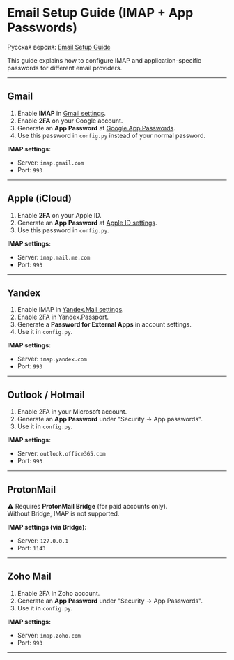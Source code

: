 # Email Setup Guide (IMAP + App Passwords)

Русская версия: [Email Setup Guide](EMAIL_SETUP_GUIDE.ru-RU.md)

This guide explains how to configure IMAP and application-specific passwords for different email providers.

---

## Gmail
1. Enable **IMAP** in [Gmail settings](https://mail.google.com/mail/u/0/#settings/fwdandpop).
2. Enable **2FA** on your Google account.
3. Generate an **App Password** at [Google App Passwords](https://myaccount.google.com/apppasswords).
4. Use this password in `config.py` instead of your normal password.

**IMAP settings:**
- Server: `imap.gmail.com`
- Port: `993`

---

## Apple (iCloud)
1. Enable **2FA** on your Apple ID.
2. Generate an **App Password** at [Apple ID settings](https://appleid.apple.com/account/manage).
3. Use this password in `config.py`.

**IMAP settings:**
- Server: `imap.mail.me.com`
- Port: `993`

---

## Yandex
1. Enable IMAP in [Yandex.Mail settings](https://mail.yandex.com).
2. Enable 2FA in Yandex.Passport.
3. Generate a **Password for External Apps** in account settings.
4. Use it in `config.py`.

**IMAP settings:**
- Server: `imap.yandex.com`
- Port: `993`

---

## Outlook / Hotmail
1. Enable 2FA in your Microsoft account.
2. Generate an **App Password** under "Security → App passwords".
3. Use it in `config.py`.

**IMAP settings:**
- Server: `outlook.office365.com`
- Port: `993`

---

## ProtonMail
⚠️ Requires **ProtonMail Bridge** (for paid accounts only).  
Without Bridge, IMAP is not supported.

**IMAP settings (via Bridge):**
- Server: `127.0.0.1`
- Port: `1143`

---

## Zoho Mail
1. Enable 2FA in Zoho account.
2. Generate an **App Password** under "Security → App Passwords".
3. Use it in `config.py`.

**IMAP settings:**
- Server: `imap.zoho.com`
- Port: `993`

---
